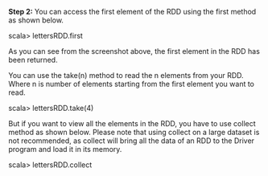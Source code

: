 **Step 2:** You can access the first element of the RDD using the first method as shown below.

scala> lettersRDD.first

 

As you can see from the screenshot above, the first element in the RDD has been returned.

You can use the take(n) method to read the n elements from your RDD. Where n is number of elements starting from the first element you want to read.

scala> lettersRDD.take(4)


But if you want to view all the elements in the RDD, you have to use collect method as shown below. Please note that using collect on a large dataset is not recommended, as collect will bring all the data of an RDD to the Driver program and load it in its memory. 

scala> lettersRDD.collect

